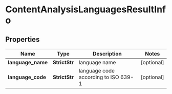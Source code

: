 # ContentAnalysisLanguagesResultInfo


## Properties

| Name | Type | Description | Notes |
|------------ | ------------- | ------------- | -------------|
**language_name** | **StrictStr** | language name |[optional]|
**language_code** | **StrictStr** | language code according to ISO 639-1 |[optional]|